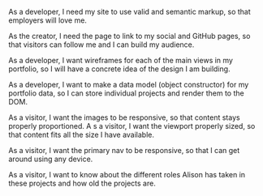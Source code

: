 As a developer, I need my site to use valid and semantic markup, so that employers will love me.

As the creator, I need the page to link to my social and GitHub pages, so that visitors can follow me and I can build my audience.

As a developer, I want wireframes for each of the main views in my portfolio, so I will have a concrete idea of the design I am building.

As a developer, I want to make a data model (object constructor) for my portfolio data, so I can store individual projects and render them to the DOM.

As a visitor, I want the images to be responsive, so that content stays properly proportioned.
A
s a visitor, I want the viewport properly sized, so that content fits all the size I have available.

As a visitor, I want the primary nav to be responsive, so that I can get around using any device.

As a visitor, I want to know about the different roles Alison has taken in these projects and how old the projects are.
